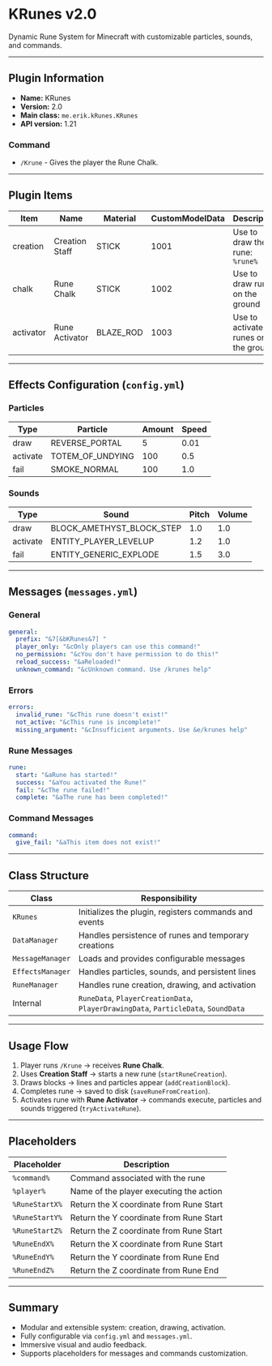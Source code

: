 # KRunes v2.0

Dynamic Rune System for Minecraft with customizable particles, sounds, and commands.

---

## Plugin Information

* **Name:** KRunes
* **Version:** 2.0
* **Main class:** `me.erik.kRunes.KRunes`
* **API version:** 1.21

### Command

* `/Krune` - Gives the player the Rune Chalk.

---

## Plugin Items

| Item                 | Name           | Material  | CustomModelData | Description                         |
| -------------------- | -------------- | --------- | --------------- | ----------------------------------- |
| creation             | Creation Staff | STICK     | 1001            | Use to draw the rune: `%rune%`      |
| chalk                | Rune Chalk     | STICK     | 1002            | Use to draw runes on the ground     |
| activator            | Rune Activator | BLAZE_ROD | 1003            | Use to activate runes on the ground |

---

## Effects Configuration (`config.yml`)

### Particles

| Type     | Particle         | Amount | Speed |
| -------- | ---------------- | ------ | ----- |
| draw     | REVERSE_PORTAL   | 5      | 0.01  |
| activate | TOTEM_OF_UNDYING | 100    | 0.5   |
| fail     | SMOKE_NORMAL     | 100    | 1.0   |

### Sounds

| Type     | Sound                     | Pitch | Volume |
| -------- | ------------------------- | ----- | ------ |
| draw     | BLOCK_AMETHYST_BLOCK_STEP | 1.0   | 1.0    |
| activate | ENTITY_PLAYER_LEVELUP     | 1.2   | 1.0    |
| fail     | ENTITY_GENERIC_EXPLODE    | 1.5   | 3.0    |

---

## Messages (`messages.yml`)

### General

```yaml
general:
  prefix: "&7[&bKRunes&7] "
  player_only: "&cOnly players can use this command!"
  no_permission: "&cYou don't have permission to do this!"
  reload_success: "&aReloaded!"
  unknown_command: "&cUnknown command. Use /krunes help"
```

### Errors

```yaml
errors:
  invalid_rune: "&cThis rune doesn't exist!"
  not_active: "&cThis rune is incomplete!"
  missing_argument: "&cInsufficient arguments. Use &e/krunes help"
```

### Rune Messages

```yaml
rune:
  start: "&aRune has started!"
  success: "&aYou activated the Rune!"
  fail: "&cThe rune failed!"
  complete: "&aThe rune has been completed!"
```

### Command Messages

```yaml
command:
  give_fail: "&aThis item does not exist!"
```

---

## Class Structure

| Class            | Responsibility                                                                     |
| ---------------- | ---------------------------------------------------------------------------------- |
| `KRunes`         | Initializes the plugin, registers commands and events                              |
| `DataManager`    | Handles persistence of runes and temporary creations                               |
| `MessageManager` | Loads and provides configurable messages                                           |
| `EffectsManager` | Handles particles, sounds, and persistent lines                                    |
| `RuneManager`    | Handles rune creation, drawing, and activation                                     |
| Internal         | `RuneData`, `PlayerCreationData`, `PlayerDrawingData`, `ParticleData`, `SoundData` |

---

## Usage Flow

1. Player runs `/Krune` → receives **Rune Chalk**.
2. Uses **Creation Staff** → starts a new rune (`startRuneCreation`).
3. Draws blocks → lines and particles appear (`addCreationBlock`).
4. Completes rune → saved to disk (`saveRuneFromCreation`).
5. Activates rune with **Rune Activator** → commands execute, particles and sounds triggered (`tryActivateRune`).

---

## Placeholders

| Placeholder    | Description                             |
| -------------- | --------------------------------------- |
| `%command%`    | Command associated with the rune        |
| `%player%`     | Name of the player executing the action |
| `%RuneStartX%` | Return the X coordinate from Rune Start |
| `%RuneStartY%` | Return the Y coordinate from Rune Start |
| `%RuneStartZ%` | Return the Z coordinate from Rune Start |
| `%RuneEndX%`   | Return the X coordinate from Rune Start |
| `%RuneEndY%`   | Return the Y coordinate from Rune End   |
| `%RuneEndZ%`   | Return the Z coordinate from Rune End   |

---

## Summary

* Modular and extensible system: creation, drawing, activation.
* Fully configurable via `config.yml` and `messages.yml`.
* Immersive visual and audio feedback.
* Supports placeholders for messages and commands customization.
